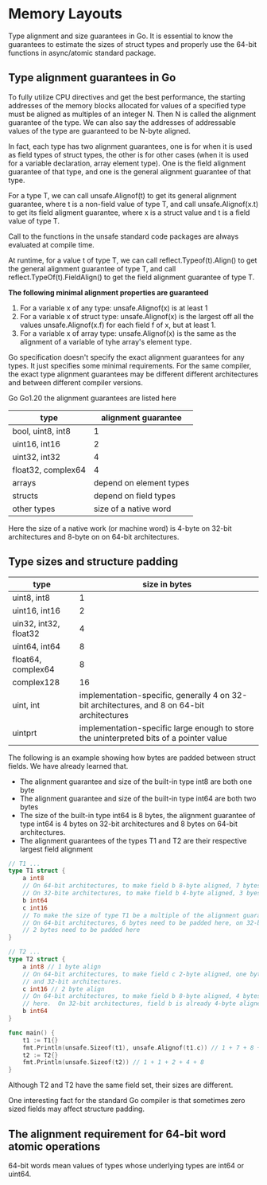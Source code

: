 # Memory Layouts

Type alignment and size guarantees in Go. It is essential to know the guarantees to estimate the sizes of struct types and properly use the 64-bit functions in async/atomic standard package.

## Type alignment guarantees in Go

To fully utilize CPU directives and get the best performance, the starting addresses of the memory blocks allocated for values of a specified type must be aligned as multiples of an integer N. Then N is called the alignment guarantee of the type. We can also say the addresses of addressable values of the type are guaranteed to be N-byte aligned.

In fact, each type has two alignment guarantees, one is for when it is used as field types of struct types, the other is for other cases (when it is used for a variable declaration, array element type). One is the field alignment guarantee of that type, and one is the general alignment guarantee of that type.

For a type T, we can call unsafe.Alignof(t) to get its general alignment guarantee, where t is a non-field value of type T, and call unsafe.Alignof(x.t) to get its field aligment guarantee, where x is a struct value and t is a field value of type T.

Call to the functions in the unsafe standard code packages are always evaluated at compile time. 

At runtime, for a value t of type T, we can call reflect.Typeof(t).Align() to get the general alignment guarantee of type T, and call reflect.TypeOf(t).FieldAlign() to get the field alignment guarantee of type T.

**The following minimal  alignment properties are guaranteed**

1. For a variable x of any type: unsafe.Alignof(x) is at least 1
2. For a variable x of struct type:  unsafe.Alignof(x) is the largest off all the values unsafe.Alignof(x.f) for each field f of x, but at least 1.
3. For a variable x of array type: unsafe.Alignof(x) is the same as the alignment of a variable of tyhe array's element type.

Go specification doesn't specify the exact alignment guarantees for any types. It just specifies some minimal requirements. For the same compiler, the exact type alignment guarantees may be different different architectures and between different compiler versions.

Go Go1.20 the alignment guarantees are listed here

|type|alignment guarantee|
|-|-|
|bool, uint8, int8|1|
|uint16, int16|2|
|uint32, int32|4|
|float32, complex64|4|
|arrays|depend on element types|
|structs|depend on field types|
|other types|size of a native word|

Here the size of a native work (or machine word) is 4-byte on 32-bit architectures and 8-byte on on 64-bit architectures.

## Type sizes and structure padding

|type|size in bytes|
|-|-|
|uint8, int8|1|
|uint16, int16|2|
|uin32, int32, float32|4|
|uint64, int64|8|
|float64, complex64|8|
|complex128|16|
|uint, int|implementation-specific, generally 4 on 32-bit architectures, and 8 on 64-bit architectures|
|uintprt|implementation-specific large enough to store the uninterpreted bits of a pointer value|

The following is an example showing how bytes are padded between struct fields. We have already learned that.

- The alignment guarantee and size of the built-in type int8 are both one byte
- The alignment guarantee and size of the built-in type int64 are both two bytes
- The size of the built-in type int64 is 8 bytes, the alignment guarantee of type int64 is 4 bytes on 32-bit architectures and 8 bytes on 64-bit architectures.
- The alignment guarantees of the types T1 and T2 are their respective largest field alignment

```go
// T1 ...
type T1 struct {
	a int8
	// On 64-bit architectures, to make field b 8-byte aligned, 7 bytes need to be padded here
	// On 32-bite architectures, to make field b 4-byte aligned, 3 byes need to be padded here
	b int64
	c int16
	// To make the size of type T1 be a multiple of the alignment guarantee of T1
	// On 64-bit architectures, 6 bytes need to be padded here, on 32-bit architecture,
	// 2 bytes need to be padded here
}

// T2 ...
type T2 struct {
	a int8 // 1 byte align
	// On 64-bit architectures, to make field c 2-byte aligned, one byte needs to be padded here on both 64-bit
	// and 32-bit architectures.
	c int16 // 2 byte align
	// On 64-bit architectures, to make field b 8-byte aligned, 4 bytes need to be padded
	// here.  On 32-bit architectures, field b is already 4-byte aligned, so no bytes need to be padded here.
	b int64
}

func main() {
	t1 := T1{}
	fmt.Println(unsafe.Sizeof(t1), unsafe.Alignof(t1.c)) // 1 + 7 + 8 + 2 + 6
	t2 := T2{}
	fmt.Println(unsafe.Sizeof(t2)) // 1 + 1 + 2 + 4 + 8
}
```

Although T2 and T2 have the same field set, their sizes are different.

One interesting fact for the standard Go compiler is that sometimes zero sized fields may affect structure padding.

## The alignment requirement for 64-bit word atomic operations

64-bit words mean values of types whose underlying types are int64 or uint64.
